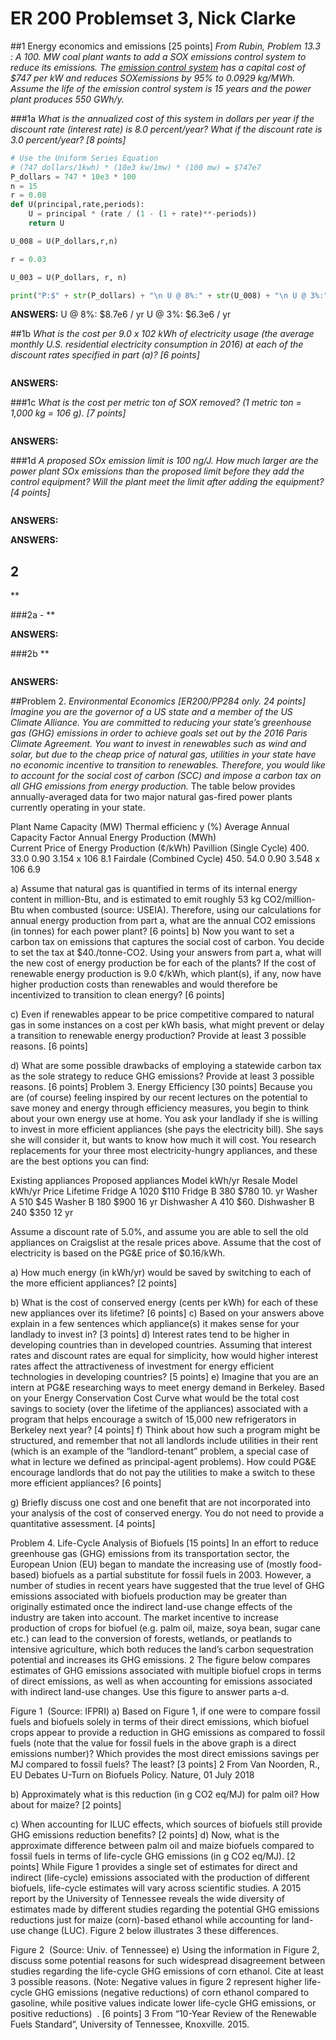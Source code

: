 # ER 200 Problemset 3, Nick Clarke

##1 Energy economics and emissions​ [25 points] 
 *From Rubin, Problem 13.3 ​ : A 100. MW coal plant wants to add a SO​X​ emissions control system to reduce its emissions. The [emission control system](​https://www.epa.gov/sites/production/files/2015-07/documents/chapter_5_emission_control_technologies.pdf ) has a capital cost of $747 per kW and reduces SO​X​ emissions by 95% to 0.0929 kg/MWh. Assume the life of the emission control system is 15 years and the power plant produces 550 GWh/y.*

###1a 
*What is the annualized cost of this system in dollars per year if the discount rate (interest rate) is 8.0 percent/year? What if the discount rate is 3.0 percent/year? ​[8 points]*

```python
# Use the Uniform Series Equation
# (747 dollars/1kwh) * (10e3 kw/1mw) * (100 mw) = $747e7
P_dollars = 747 * 10e3 * 100 
n = 15
r = 0.08
def U(principal,rate,periods):
    U = principal * (rate / (1 - (1 + rate)**-periods))
    return U

U_008 = U(P_dollars,r,n)

r = 0.03

U_003 = U(P_dollars, r, n)

print("P:$" + str(P_dollars) + "\n U @ 8%:" + str(U_008) + "\n U @ 3%:" + str(U_003))

```

**ANSWERS:**  U @ 8%: $8.7e6 / yr  U @ 3%: $6.3e6 / yr

 ##1b
*What is the cost per 9.0 x 10​2​ kWh of electricity usage (the average monthly U.S. residential electricity consumption in 2016) at each of the discount rates specified in part (a)? ​[6 points]*

```python

```

**ANSWERS:** 

 ###1c 
 *What is the cost per metric ton of SO​X​ removed? (1 metric ton = 1,000 kg = 10​6​ g). ​[7 points]*

 ```python

```

**ANSWERS:** 

###1d
*A proposed SOx emission limit is 100 ng/J. How much larger are the power plant SOx emissions than the proposed limit before they add the control equipment? Will the plant meet the limit after adding the equipment? [4 points]*

```python

```

**ANSWERS:** 

**ANSWERS:**  

## 2
**

###2a -
**

**ANSWERS:**

###2b
**

```python
```

**ANSWERS:**

##Problem 2.
*Environmental Economics​ [ER200/PP284 only. 24 points]  Imagine you are the governor of a US state and a member of the US Climate Alliance.  You are committed to reducing your state’s greenhouse gas (GHG) emissions in order to achieve goals set out by the 2016 Paris Climate Agreement.  You want to invest in renewables such as wind and solar, but due to the cheap price of natural gas, utilities in your state have no economic incentive to transition to renewables.  Therefore, you would like to account for the social cost of carbon (SCC) and impose a carbon tax on all GHG emissions from energy production.* 
The table below provides annually-averaged data for two major natural gas-fired power plants currently operating in your state.  
 
Plant Name Capacity (MW) 
Thermal efficienc y (%) 
Average Annual Capacity Factor 
Annual Energy Production (MWh)  
Current Price of Energy Production (​¢​/kWh) 
Pavillion  (Single Cycle) 
400. 33.0 0.90 3.154 x 10​6 8.1 
Fairdale  (Combined Cycle) 
450. 54.0 0.90 3.548 x 10​6 6.9 
 
a) Assume that natural gas is quantified in terms of its internal energy content in million-Btu, and is estimated to emit roughly 53 kg CO2/million-Btu when combusted (source: USEIA). Therefore, using our calculations for annual energy production from part a, what are the annual CO2 emissions (in tonnes) for each power plant? [6 points]    b) Now you want to set a carbon tax on emissions that captures the social cost of carbon.  You decide to set the tax at $40./tonne-CO2.  Using your answers from part a, what will the new cost of energy production be for each of the plants?  If the cost of renewable energy production is 9.0 ¢​/kWh, which plant(s), if any, now have higher production costs than renewables and would therefore be incentivized to transition to clean energy? [6 points] 
 
c) Even if renewables appear to be price competitive compared to natural gas in some instances on a cost per kWh basis, what might prevent or delay a transition to renewable energy production?  Provide at least 3 possible reasons. [6 points] 
 
d) What are some possible drawbacks of employing a statewide carbon tax as the sole strategy to reduce GHG emissions? Provide at least 3 possible reasons.  [6 points] 
 Problem 3. Energy Efficiency​ [30 points] Because you are (of course) feeling inspired by our recent lectures on the potential to save money and energy through efficiency measures, you begin to think about your own energy use at home. You ask your landlady if she is willing to invest in more efficient appliances (she pays the electricity bill). She says she will consider it, but wants to know how much it will cost. You research replacements for your three most electricity-hungry appliances, and these are the best options you can find:  

 Existing appliances Proposed appliances 
Model kWh/yr Resale Model kWh/yr Price Lifetime 
Fridge A 1020 $110 Fridge B 380 $780 10. yr 
Washer A 510 $45 Washer B 180 $900 16 yr 
Dishwasher A 410 $60. Dishwasher B 240 $350 12 yr 
 
Assume a discount rate of 5.0%, and assume you are able to sell the old appliances on Craigslist at the resale prices above. Assume that the cost of electricity is based on the PG&E price of $0.16/kWh.  
 
a) How much energy (in kWh/yr) would be saved by switching to each of the more efficient appliances? ​[2 points] 
 
b) What is the cost of conserved energy (cents per kWh) for each of these new appliances over its lifetime? ​[6 points] 
 c) Based on your answers above explain in a few sentences which appliance(s) it makes sense for your landlady to invest in? ​[3 points] d) Interest rates tend to be higher in developing countries than in developed countries. Assuming that interest rates and discount rates are equal for simplicity, how would higher interest rates affect the attractiveness of investment for energy efficient technologies in developing countries? ​[5 points] 
 e) Imagine that you are an intern at PG&E researching ways to meet energy demand in Berkeley. Based on your Energy Conservation Cost Curve what would be the total cost savings to society (over the lifetime of the appliances) associated with a program that helps encourage a switch of 15,000 new refrigerators in Berkeley next year? ​[4 points] 
 f) Think about how such a program might be structured, and remember that not all landlords include utilities in their rent (which is an example of the “landlord-tenant” problem, a special case of what in lecture we defined as principal-agent problems). How could PG&E encourage landlords that do not pay the utilities to make a switch to these more efficient appliances? ​[6 points] 
 
g) Briefly discuss one cost and one benefit that are not incorporated into your analysis of the cost of conserved energy. You do not need to provide a quantitative assessment. ​[4 points]  
   
Problem 4. Life-Cycle Analysis of Biofuels​ [15 points] In an effort to reduce greenhouse gas (GHG) emissions from its transportation sector, the European Union (EU) began to mandate the increasing use of (mostly food-based) biofuels as a partial substitute for fossil fuels in 2003.  However, a number of studies in recent years have suggested that the true level of GHG emissions associated with biofuels production may be greater than originally estimated once the indirect land-use change effects of the industry are taken into account.  The market incentive to increase production of crops for biofuel (e.g. palm oil, maize, soya bean, sugar cane etc.) can lead to the conversion of forests, wetlands, or peatlands to intensive agriculture, which both reduces the land’s carbon sequestration potential and increases its GHG emissions. 2 The figure below compares estimates of GHG emissions associated with multiple biofuel crops in terms of direct emissions, as well as when accounting for emissions associated with indirect land-use changes.  Use this figure to answer parts a-d. 
 
Figure 1 ​ (Source: IFPRI) 
 a) Based on Figure 1, if one were to compare fossil fuels and biofuels solely in terms of their direct emissions, which biofuel crops appear to provide a reduction in GHG emissions as compared to fossil fuels (note that the value for fossil fuels in the above graph is a direct emissions number)?  Which provides the most direct emissions savings per MJ compared to fossil fuels?  The least? [3 points] 
2 From Van Noorden, R., EU Debates U-Turn on Biofuels Policy. Nature, 01 July 2018 

 b) Approximately what is this reduction (in g CO​2​ eq/MJ) for palm oil? How about for maize? [2 points] 
 
c) When accounting for ILUC effects, which sources of biofuels still provide GHG emissions reduction benefits? [2 points] 
d) Now, what is the approximate difference between palm oil and maize biofuels compared to fossil fuels in terms of life-cycle GHG emissions (in g CO​2​ eq/MJ). [2 points] 
 While Figure 1 provides a single set of estimates for direct and indirect (life-cycle) emissions associated with the production of different biofuels, life-cycle estimates will vary across scientific studies.  A 2015 report by the University of Tennessee reveals the wide diversity of estimates made by different studies regarding the potential GHG emissions reductions just for maize (corn)-based ethanol while accounting for land-use change (LUC). ​Figure 2 below illustrates 3 these differences.
 
Figure 2 ​ (Source: Univ. of Tennessee) 
 e) Using the information in Figure 2, discuss some potential reasons for such widespread disagreement between studies regarding the life-cycle GHG emissions of corn ethanol.  Cite at least 3 possible reasons. (Note: Negative values in figure 2 represent higher life-cycle GHG emissions (negative reductions) of corn ethanol compared to gasoline, while positive values indicate lower life-cycle GHG emissions, or positive reductions) ​ . [6 points] 
3 From “10-Year Review of the Renewable Fuels Standard”, University of Tennessee, Knoxville. 2015. 